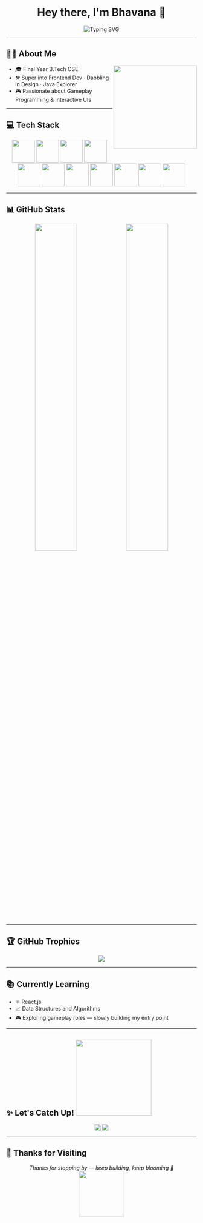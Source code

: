 <h1 align="center">Hey there, I'm Bhavana 👋</h1>

<p align="center">
  <img src="https://readme-typing-svg.herokuapp.com?font=Fira+Code&weight=500&size=22&duration=3000&pause=1200&color=F7971E&center=true&vCenter=true&width=600&lines=👩‍💻+Final+Year+CS+Undergrad;🚀+Java+%7C+Frontend+Dev+%7C+DSA;🎮+Curious+About+Games;" alt="Typing SVG" />
</p>

---
## 👩‍💻 About Me

<img align="right" src="https://camo.githubusercontent.com/6f85d3a9ddca0ffa491da49c112d86afc412509d08ba926846575f427555e937/68747470733a2f2f6d69726f2e6d656469756d2e636f6d2f76322f726573697a653a6669743a3934342f302a463474382d787a2d6239385a637645482e676966" width="220">

- 🎓 Final Year B.Tech CSE  
- ⚒️ Super into Frontend Dev · Dabbling in Design · Java Explorer  
- 🎮 Passionate about Gameplay Programming & Interactive UIs

---

## 💻 Tech Stack  
<div align="center">
  
<img src="https://raw.githubusercontent.com/marwin1991/profile-technology-icons/refs/heads/main/icons/javascript.png" width="60">
<img src="https://raw.githubusercontent.com/marwin1991/profile-technology-icons/refs/heads/main/icons/react.png" width="60">
<img src="https://raw.githubusercontent.com/marwin1991/profile-technology-icons/refs/heads/main/icons/node_js.png" width="60">
<img src="https://raw.githubusercontent.com/marwin1991/profile-technology-icons/refs/heads/main/icons/vite.png" width="60">
<img src="https://raw.githubusercontent.com/marwin1991/profile-technology-icons/refs/heads/main/icons/java.png" width="60">
<img src="https://raw.githubusercontent.com/marwin1991/profile-technology-icons/refs/heads/main/icons/python.png" width="60">
<img src="https://raw.githubusercontent.com/marwin1991/profile-technology-icons/refs/heads/main/icons/git.png" width="60">
<img src="https://raw.githubusercontent.com/marwin1991/profile-technology-icons/refs/heads/main/icons/visual_studio_code.png" width="60">
<img src="https://raw.githubusercontent.com/marwin1991/profile-technology-icons/refs/heads/main/icons/html.png" width="60">
<img src="https://raw.githubusercontent.com/marwin1991/profile-technology-icons/refs/heads/main/icons/css.png" width="60">

<img src="https://raw.githubusercontent.com/marwin1991/profile-technology-icons/refs/heads/main/icons/figma.png" width="60">

</div>

---

## 📊 GitHub Stats  
<p align="center">
  <img src="https://github-readme-stats.vercel.app/api?username=bhavana-201&show_icons=true&theme=radical&hide_border=true&border_radius=10" width="47%"/>
  <img src="https://streak-stats.demolab.com?user=bhavana-201&theme=radical&hide_border=true&border_radius=10" width="47%"/>
</p>

---

## 🏆 GitHub Trophies  
<p align="center">
  <img src="https://github-profile-trophy.vercel.app/?username=bhavana-201&theme=gruvbox-light&no-frame=true&margin-w=10&margin-h=10" />
</p>

---

## 📚 Currently Learning
- ⚛️ React.js  
- 📈 Data Structures and Algorithms  
- 🎮 Exploring gameplay roles — slowly building my entry point  

---

 ## ✨ Let's Catch Up! <img src="https://user-images.githubusercontent.com/74038190/212284158-e840e285-664b-44d7-b79b-e264b5e54825.gif" width="200">
<p align="center">
  <a href="mailto:bhavanapendyala9@gmail.com">
    <img src="https://img.shields.io/badge/Gmail-D14836?style=for-the-badge&logo=gmail&logoColor=white"/>
  </a>
  <a href="https://www.linkedin.com/in/bhavanapendyala/" target="_blank">
    <img src="https://img.shields.io/badge/LinkedIn-blue?style=for-the-badge&logo=linkedin&logoColor=white"/>
  </a>
</p>

---

## 🌸 Thanks for Visiting  
<p align="center">
  <i>Thanks for stopping by — keep building, keep blooming 🌸</i><br>
  <img src="https://cdn.pixabay.com/animation/2023/05/08/09/50/09-50-35-291_512.gif" width="120"/>
</p>
